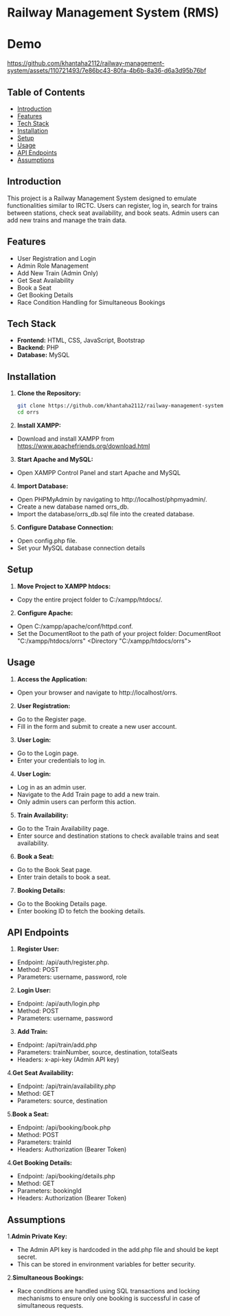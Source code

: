# Railway Management System (RMS)

# Demo
https://github.com/khantaha2112/railway-management-system/assets/110721493/7e86bc43-80fa-4b6b-8a36-d6a3d95b76bf

## Table of Contents

- [Introduction](#introduction)
- [Features](#features)
- [Tech Stack](#tech-stack)
- [Installation](#installation)
- [Setup](#setup)
- [Usage](#usage)
- [API Endpoints](#api-endpoints)
- [Assumptions](#assumptions)


## Introduction

This project is a Railway Management System designed to emulate functionalities similar to IRCTC. Users can register, log in, search for trains between stations, check seat availability, and book seats. Admin users can add new trains and manage the train data.

## Features

- User Registration and Login
- Admin Role Management
- Add New Train (Admin Only)
- Get Seat Availability
- Book a Seat
- Get Booking Details
- Race Condition Handling for Simultaneous Bookings

## Tech Stack

- **Frontend:** HTML, CSS, JavaScript, Bootstrap
- **Backend:** PHP
- **Database:** MySQL

## Installation

1. **Clone the Repository:**
   ```sh
   git clone https://github.com/khantaha2112/railway-management-system.git
   cd orrs
2. **Install XAMPP:**
- Download and install XAMPP from https://www.apachefriends.org/download.html
3. **Start Apache and MySQL:**
- Open XAMPP Control Panel and start Apache and MySQL
4. **Import Database:**
- Open PHPMyAdmin by navigating to http://localhost/phpmyadmin/.
- Create a new database named orrs_db.
- Import the database/orrs_db.sql file into the created database.
5. **Configure Database Connection:**
- Open config.php file.
- Set your MySQL database connection details
             <?php
             $servername = "localhost";
            $username = "root";
            $password = "";
            $dbname = "orrs_db";
            ?>
##  Setup
1. **Move Project to XAMPP htdocs:**
- Copy the entire project folder to C:/xampp/htdocs/.
2. **Configure Apache:**
- Open C:/xampp/apache/conf/httpd.conf.
- Set the DocumentRoot to the path of your project folder:
        DocumentRoot "C:/xampp/htdocs/orrs"
        <Directory "C:/xampp/htdocs/orrs">

## Usage 
1. **Access the Application:**
- Open your browser and navigate to http://localhost/orrs.
2. **User Registration:**
- Go to the Register page.
- Fill in the form and submit to create a new user account.
3. **User Login:**
- Go to the Login page.
- Enter your credentials to log in.
4. **User Login:**
- Log in as an admin user.
- Navigate to the Add Train page to add a new train.
- Only admin users can perform this action.
5. **Train Availability:**
- Go to the Train Availability page.
- Enter source and destination stations to check available trains and seat availability.
6. **Book a Seat:**
- Go to the Book Seat page.
- Enter train details to book a seat.
7. **Booking Details:**
 - Go to the Booking Details page.
 - Enter booking ID to fetch the booking details.
 
 ## API Endpoints
 1. **Register User:**
 - Endpoint: /api/auth/register.php.
 - Method: POST
 - Parameters: username, password, role
 
 2. **Login User:**
 - Endpoint: /api/auth/login.php
 - Method: POST
 - Parameters: username, password
 
  3. **Add Train:**
 - Endpoint: /api/train/add.php
 - Parameters: trainNumber, source, destination, totalSeats
 - Headers: x-api-key (Admin API key)

  4.**Get Seat Availability:**
 - Endpoint: /api/train/availability.php
 - Method: GET
 - Parameters: source, destination
 
 5.**Book a Seat:**
 - Endpoint: /api/booking/book.php
 - Method: POST
 - Parameters: trainId
 - Headers: Authorization (Bearer Token)
 
  4.**Get Booking Details:**
 - Endpoint: /api/booking/details.php
 - Method: GET
 - Parameters: bookingId
 - Headers: Authorization (Bearer Token)

## Assumptions
1.**Admin Private Key:**
- The Admin API key is hardcoded in the add.php file and should be kept secret.
- This can be stored in environment variables for better security.

2.**Simultaneous Bookings:**
- Race conditions are handled using SQL transactions and locking mechanisms to ensure only one booking is successful in case of simultaneous requests.
 






